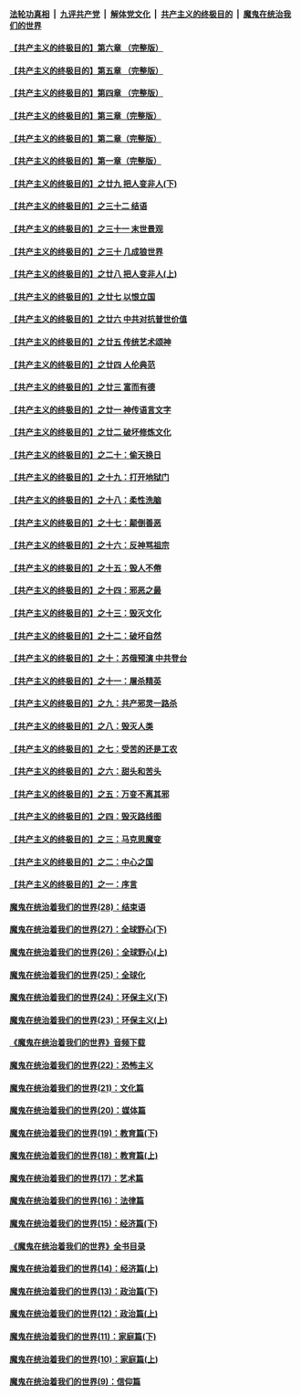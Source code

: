 ####  [法轮功真相](../../../../basic/blob/master/README.md?t=08272313) &nbsp;|&nbsp; [九评共产党](../../../../9ping.md/blob/master/README.md?t=08272313) &nbsp;|&nbsp; [解体党文化](../../../../jtdwh.md/blob/master/README.md?t=08272313)  &nbsp;|&nbsp; [共产主义的终极目的](../../../../gczydzjmd.md/blob/master/README.md?t=08272313) &nbsp;|&nbsp; [魔鬼在统治我们的世界](../../../../mgztzwmdsj.md/blob/master/README.md?t=08272313) 

#### [【共产主义的终极目的】第六章 （完整版）](../pages/nsc422/n11428913.md?t=08272313) 

#### [【共产主义的终极目的】第五章 （完整版）](../pages/nsc422/n11428912.md?t=08272313) 

#### [【共产主义的终极目的】第四章 （完整版）](../pages/nsc422/n11428907.md?t=08272313) 

#### [【共产主义的终极目的】第三章（完整版）](../pages/nsc422/n11428848.md?t=08272313) 

#### [【共产主义的终极目的】第二章（完整版）](../pages/nsc422/n11428831.md?t=08272313) 

#### [【共产主义的终极目的】第一章（完整版）](../pages/nsc422/n11417651.md?t=08272313) 

#### [【共产主义的终极目的】之廿九 把人变非人(下)](../pages/nsc422/n11344140.md?t=08272313) 

#### [【共产主义的终极目的】之三十二 结语](../pages/nsc422/n11360535.md?t=08272313) 

#### [【共产主义的终极目的】之三十一 末世景观](../pages/nsc422/n11351129.md?t=08272313) 

#### [【共产主义的终极目的】之三十 几成狼世界](../pages/nsc422/n11348280.md?t=08272313) 

#### [【共产主义的终极目的】之廿八 把人变非人(上)](../pages/nsc422/n11340492.md?t=08272313) 

#### [【共产主义的终极目的】之廿七 以恨立国](../pages/nsc422/n11336944.md?t=08272313) 

#### [【共产主义的终极目的】之廿六 中共对抗普世价值](../pages/nsc422/n11324785.md?t=08272313) 

#### [【共产主义的终极目的】之廿五 传统艺术颂神](../pages/nsc422/n11296396.md?t=08272313) 

#### [【共产主义的终极目的】之廿四 人伦典范](../pages/nsc422/n11296397.md?t=08272313) 

#### [【共产主义的终极目的】之廿三 富而有德](../pages/nsc422/n11283598.md?t=08272313) 

#### [【共产主义的终极目的】之廿一 神传语言文字](../pages/nsc422/n11263265.md?t=08272313) 

#### [【共产主义的终极目的】之廿二 破坏修炼文化](../pages/nsc422/n11245728.md?t=08272313) 

#### [【共产主义的终极目的】之二十：偷天换日](../pages/nsc422/n11238846.md?t=08272313) 

#### [【共产主义的终极目的】之十九：打开地狱门](../pages/nsc422/n11206376.md?t=08272313) 

#### [【共产主义的终极目的】之十八：柔性洗脑](../pages/nsc422/n11199994.md?t=08272313) 

#### [【共产主义的终极目的】之十七：颠倒善恶](../pages/nsc422/n11179782.md?t=08272313) 

#### [【共产主义的终极目的】之十六：反神骂祖宗](../pages/nsc422/n11166798.md?t=08272313) 

#### [【共产主义的终极目的】之十五：毁人不倦](../pages/nsc422/n11166792.md?t=08272313) 

#### [【共产主义的终极目的】之十四：邪恶之最](../pages/nsc422/n11150249.md?t=08272313) 

#### [【共产主义的终极目的】之十三：毁灭文化](../pages/nsc422/n11135227.md?t=08272313) 

#### [【共产主义的终极目的】之十二：破坏自然](../pages/nsc422/n11135214.md?t=08272313) 

#### [【共产主义的终极目的】之十：苏俄预演 中共登台](../pages/nsc422/n11118424.md?t=08272313) 

#### [【共产主义的终极目的】之十一：屠杀精英](../pages/nsc422/n11118442.md?t=08272313) 

#### [【共产主义的终极目的】之九：共产邪灵一路杀](../pages/nsc422/n11114139.md?t=08272313) 

#### [【共产主义的终极目的】之八：毁灭人类](../pages/nsc422/n11108503.md?t=08272313) 

#### [【共产主义的终极目的】之七：受苦的还是工农](../pages/nsc422/n11101809.md?t=08272313) 

#### [【共产主义的终极目的】之六：甜头和苦头](../pages/nsc422/n11096971.md?t=08272313) 

#### [【共产主义的终极目的】之五：万变不离其邪](../pages/nsc422/n11091285.md?t=08272313) 

#### [【共产主义的终极目的】之四：毁灭路线图](../pages/nsc422/n11086284.md?t=08272313) 

#### [【共产主义的终极目的】之三：马克思魔变](../pages/nsc422/n11061941.md?t=08272313) 

#### [【共产主义的终极目的】之二：中心之国](../pages/nsc422/n11047728.md?t=08272313) 

#### [【共产主义的终极目的】之一：序言](../pages/nsc422/n11086077.md?t=08272313) 

#### [魔鬼在统治着我们的世界(28)：结束语](../pages/nsc422/n10936246.md?t=08272313) 

#### [魔鬼在统治着我们的世界(27)：全球野心(下)](../pages/nsc422/n10928319.md?t=08272313) 

#### [魔鬼在统治着我们的世界(26)：全球野心(上)](../pages/nsc422/n10900318.md?t=08272313) 

#### [魔鬼在统治着我们的世界(25)：全球化](../pages/nsc422/n10788205.md?t=08272313) 

#### [魔鬼在统治着我们的世界(24)：环保主义(下)](../pages/nsc422/n10695307.md?t=08272313) 

#### [魔鬼在统治着我们的世界(23)：环保主义(上)](../pages/nsc422/n10688613.md?t=08272313) 

#### [《魔鬼在统治着我们的世界》音频下载](../pages/nsc422/n10635553.md?t=08272313) 

#### [魔鬼在统治着我们的世界(22)：恐怖主义](../pages/nsc422/n10614727.md?t=08272313) 

#### [魔鬼在统治着我们的世界(21)：文化篇](../pages/nsc422/n10597706.md?t=08272313) 

#### [魔鬼在统治着我们的世界(20)：媒体篇](../pages/nsc422/n10586579.md?t=08272313) 

#### [魔鬼在统治着我们的世界(19)：教育篇(下)](../pages/nsc422/n10564808.md?t=08272313) 

#### [魔鬼在统治着我们的世界(18)：教育篇(上)](../pages/nsc422/n10526970.md?t=08272313) 

#### [魔鬼在统治着我们的世界(17)：艺术篇](../pages/nsc422/n10499093.md?t=08272313) 

#### [魔鬼在统治着我们的世界(16)：法律篇](../pages/nsc422/n10485969.md?t=08272313) 

#### [魔鬼在统治着我们的世界(15)：经济篇(下)](../pages/nsc422/n10469975.md?t=08272313) 

#### [《魔鬼在统治着我们的世界》全书目录](../pages/nsc422/n10464261.md?t=08272313) 

#### [魔鬼在统治着我们的世界(14)：经济篇(上)](../pages/nsc422/n10457370.md?t=08272313) 

#### [魔鬼在统治着我们的世界(13)：政治篇(下)](../pages/nsc422/n10448270.md?t=08272313) 

#### [魔鬼在统治着我们的世界(12)：政治篇(上)](../pages/nsc422/n10444576.md?t=08272313) 

#### [魔鬼在统治着我们的世界(11)：家庭篇(下)](../pages/nsc422/n10440961.md?t=08272313) 

#### [魔鬼在统治着我们的世界(10)：家庭篇(上)](../pages/nsc422/n10435448.md?t=08272313) 

#### [魔鬼在统治着我们的世界(9)：信仰篇](../pages/nsc422/n10432159.md?t=08272313) 


